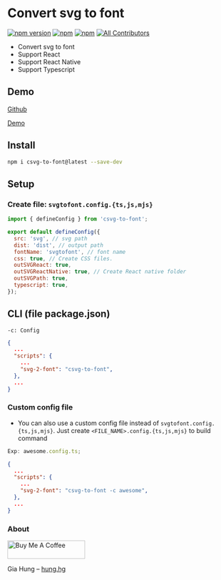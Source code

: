 # Convert svg to font

[![npm version](https://badge.fury.io/js/csvg-to-font.svg)](https://badge.fury.io/js/csvg-to-font) [![npm](https://img.shields.io/npm/dw/csvg-to-font.svg?logo=npm)](https://www.npmjs.com/package/csvg-to-font) [![npm](https://img.shields.io/bundlephobia/minzip/csvg-to-font)](https://www.npmjs.com/package/csvg-to-font)
[![All Contributors](https://img.shields.io/badge/all_contributors-1-orange.svg?style=flat-square)](#contributors-)

- Convert svg to font
- Support React
- Support React Native
- Support Typescript

## Demo

[Github](https://github.com/hunghg255/react-svg-to-font)

[Demo](https://react-svg-to-font.vercel.app/)

## Install

```bash
npm i csvg-to-font@latest --save-dev
```

## Setup

### Create file: `svgtofont.config.{ts,js,mjs}`

```js
import { defineConfig } from 'csvg-to-font';

export default defineConfig({
  src: 'svg', // svg path
  dist: 'dist', // output path
  fontName: 'svgtofont', // font name
  css: true, // Create CSS files.
  outSVGReact: true,
  outSVGReactNative: true, // Create React native folder
  outSVGPath: true,
  typescript: true,
});
```

## CLI (file package.json)

```
-c: Config
```

```json
{
  ...
  "scripts": {
    ...
    "svg-2-font": "csvg-to-font",
  },
  ...
}
```

### Custom config file

- You can also use a custom config file instead of `svgtofont.config.{ts,js,mjs}`. Just create `<FILE_NAME>.config.{ts,js,mjs}` to build command

```js
Exp: awesome.config.ts;
```

```json
{
  ...
  "scripts": {
    ...
    "svg-2-font": "csvg-to-font -c awesome",
  },
  ...
}
```

### About

<a href="https://www.buymeacoffee.com/hunghg255" target="_blank"><img src="https://cdn.buymeacoffee.com/buttons/default-orange.png" alt="Buy Me A Coffee" height="41" width="174"></a>

Gia Hung – [hung.hg](https://hung.thedev.id)
